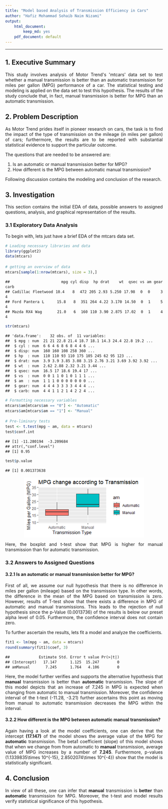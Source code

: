 ```yaml
---
title: "Model based Analysis of Transmission Efficiency in Cars"
author: "Hafiz Mohammad Sohaib Naim Nizami"
output: 
    html_document:
        keep_md: yes
    pdf_document: default
---
```


<!-- Sjustifying text -->
<style>
    body {
        text-align: justify;
    }
</style>
<hr>


  
## 1. Executive Summary  

This study involves analysis of Motor Trend's 'mtcars' data set to test whether a manual transmission is better than an automatic transmission for miles per gallon (MPG) performance of a car. The statistical testing and modeling is applied on the data set to test this hypothesis. The results of the study conclude that, in fact, manual transmission is better for MPG than an automatic transmission.  

## 2. Problem Description  

As Motor Trend prides itself in pioneer research on cars, the task is to find the impact of the type of transmission on the mileage (in miles per gallon) of cars; furthermore, the results are to be reported with substantial statistical evidence to support the particular outcome.  

The questions that are needed to be answered are:  
1. Is an automatic or manual transmission better for MPG?  
2. How different is the MPG between automatic manual transmission?  

Following discussion contains the modeling and conclusion of the research.  

</hr>

## 3. Investigation  

This section contains the initial EDA of data, possible answers to assigned questions, analysis, and graphical representation of the results.  

### 3.1 Exploratory Data Analysis  

To begin with, lets just have a brief EDA of the mtcars data set.

```r
# Loading necessary libraries and data
library(ggplot2)
data(mtcars)

# getting an overview of data
mtcars[sample(1:nrow(mtcars), size = 3),]
```

```
##                     mpg cyl disp  hp drat    wt  qsec vs am gear carb
## Cadillac Fleetwood 10.4   8  472 205 2.93 5.250 17.98  0  0    3    4
## Ford Pantera L     15.8   8  351 264 4.22 3.170 14.50  0  1    5    4
## Mazda RX4 Wag      21.0   6  160 110 3.90 2.875 17.02  0  1    4    4
```

```r
str(mtcars)
```

```
## 'data.frame':	32 obs. of  11 variables:
##  $ mpg : num  21 21 22.8 21.4 18.7 18.1 14.3 24.4 22.8 19.2 ...
##  $ cyl : num  6 6 4 6 8 6 8 4 4 6 ...
##  $ disp: num  160 160 108 258 360 ...
##  $ hp  : num  110 110 93 110 175 105 245 62 95 123 ...
##  $ drat: num  3.9 3.9 3.85 3.08 3.15 2.76 3.21 3.69 3.92 3.92 ...
##  $ wt  : num  2.62 2.88 2.32 3.21 3.44 ...
##  $ qsec: num  16.5 17 18.6 19.4 17 ...
##  $ vs  : num  0 0 1 1 0 1 0 1 1 1 ...
##  $ am  : num  1 1 1 0 0 0 0 0 0 0 ...
##  $ gear: num  4 4 4 3 3 3 3 4 4 4 ...
##  $ carb: num  4 4 1 1 2 1 4 2 2 4 ...
```

```r
# Formatting necessary variables
mtcars$am[mtcars$am == "0"] <- "Automatic"
mtcars$am[mtcars$am == "1"] <- "Manual"

# Pre-liminary tests
test <- t.test(mpg ~ am, data = mtcars)
test$conf.int
```

```
## [1] -11.280194  -3.209684
## attr(,"conf.level")
## [1] 0.95
```

```r
test$p.value
```

```
## [1] 0.001373638
```

<img src="Model-based-Analysis-of-Transmission-Efficiency-in-Cars_files/figure-html/boxPlot-1.png" style="display: block; margin: auto;" />
  
Here, the boxplot and t-test show that MPG is higher for manual transmission than for automatic transmission.  

### 3.2 Answers to Assigned Questions  

#### 3.2.1 Is an automatic or manual transmission better for MPG?  

First of all, we assume our null hypothesis that there is no difference in miles per gallon (mileage) based on the transmission type. In other words, the difference in the mean of the MPG based on transmission is zero. However, results of T-test show that there exists a difference in MPG of automatic and manual transmissions. This leads to the rejection of null hypothesis since the p-Value (0.0013736) of the results is below our preset alpha level of 0.05. Furthermore, the confidence interval does not contain zero.  
  
To further ascertain the results, lets fit a model and analyze the coefficients.

```r
fit1 <- lm(mpg ~ am, data = mtcars)
round(summary(fit1)$coef, 3)
```

```
##             Estimate Std. Error t value Pr(>|t|)
## (Intercept)   17.147      1.125  15.247        0
## amManual       7.245      1.764   4.106        0
```
Here, the model further verifies and supports the alternative hypothesis that **manual** transmission is better than **automatic** transmission. The slope of this model depicts that an increase of 7.245 in MPG is expected when changing from automatic to manual transmission. Moreover, the confidence interval of the t-test (-11.28, -3.21) further ascertains this point as moving from manual to automatic transmission decreases the MPG within the interval.  

#### 3.2.2 How different is the MPG between automatic manual transmission?  
  
Again having a look at the model coefficients, one can derive that the intercept **(17.147)** of the model shows the average value of the MPG for **automatic** transmission. The beta1 coefficient (slope) of this model shows that when we change from from automatic to **manual** transmission, average value of MPG increases by a number of **7.245**. Furthermore, p-values (1.1339835\times 10^{-15}, 2.8502074\times 10^{-4}) show that the model is statistically significant.  

## 4. Conclusion  
In view of all these, one can infer that **manual** transmission is **better** than **automatic** transmission for MPG. Moreover, the t-test and model results verify statistical significance of this hypothesis.
